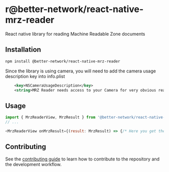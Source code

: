 # r@better-network/react-native-mrz-reader

React native library for reading Machine Readable Zone documents

## Installation

```sh
npm install @better-network/react-native-mrz-reader
```

Since the library is using camera, you will need to add the camera usage description key into info.plist

```xml
    <key>NSCameraUsageDescription</key>
    <string>MRZ Reader needs access to your Camera for very obvious reasons.</string>
```

## Usage

```js
import { MrzReaderView, MrzResult } from '@better-network/react-native-mrz-reader';
// ...

<MrzReaderView onMrzResult={(result: MrzResult) => {/* Here you get the result from the passport details */}} style={[StyleSheet.absoluteFill]} />
```

## Contributing

See the [contributing guide](CONTRIBUTING.md) to learn how to contribute to the repository and the development workflow.

